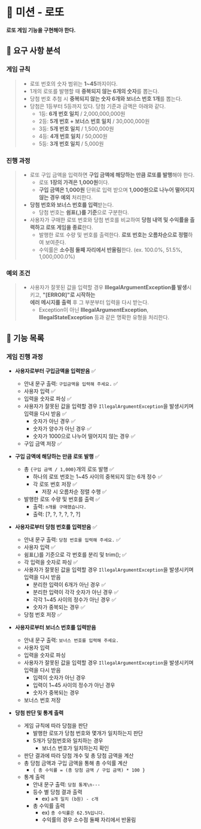 # 🎰 미션 - 로또

**로또 게임 기능을 구현해야 한다.**

## 👀 요구 사항 분석

### 게임 규칙
> - 로또 번호의 숫자 범위는 **1~45**까지이다.
> - 1개의 로또를 발행할 때 **중복되지 않는 6개의 숫자**를 뽑는다.
> - 당첨 번호 추첨 시 **중복되지 않는 숫자 6개와 보너스 번호 1개**를 뽑는다.
> - 당첨은 1등부터 5등까지 있다. 당첨 기준과 금액은 아래와 같다.
>     - 1등: **6개 번호 일치** / 2,000,000,000원
>     - 2등: **5개 번호 + 보너스 번호 일치** / 30,000,000원
>     - 3등: **5개 번호 일치** / 1,500,000원
>     - 4등: **4개 번호 일치** / 50,000원
>     - 5등: **3개 번호 일치** / 5,000원

### 진행 과정
> - 로또 구입 금액을 입력하면 **구입 금액에 해당하는 만큼 로또를 발행**해야 한다.
>     - 로또 **1장의 가격은 1,000원**이다.
>     - **구입 금액은 1,000원** 단위로 입력 받으며 **1,000원으로 나누어 떨어지지 않는 경우 예외** 처리한다.
> - **당첨 번호와 보너스 번호를 입력**받는다.
>     - 당첨 번호는 **쉼표(,)를 기준**으로 구분한다.
> - 사용자가 구매한 로또 번호와 당첨 번호를 비교하여 **당첨 내역 및 수익률을 출력하고 로또 게임을 종료**한다.
>     - 발행한 로또 수량 및 번호를 출력한다. **로또 번호는 오름차순으로 정렬**하여 보여준다.
>     - 수익률은 **소수점 둘째 자리에서 반올림**한다. (ex. 100.0%, 51.5%, 1,000,000.0%)

### 예외 조건
> - 사용자가 잘못된 값을 입력할 경우 **IllegalArgumentException를 발생**시키고, **"[ERROR]"로 시작하는**  
>    **에러 메시지를 출력** 후 그 부분부터 입력을 다시 받는다.
>   - Exception이 아닌 **IllegalArgumentException**, **IllegalStateException** 등과 같은 명확한 유형을 처리한다.


## 📃 기능 목록

### **게임 진행 과정**

- **사용자로부터 구입금액을 입력받음** ✅
  - 안내 문구 출력: `구입금액을 입력해 주세요.` ✅
  - 사용자 입력 ✅
  - 입력을 숫자로 파싱 ✅
  - 사용자가 잘못된 값을 입력할 경우 `IllegalArgumentException`을 발생시키며 입력을 다시 받음 ✅
    - 숫자가 아닌 경우 ✅
    - 숫자가 양수가 아닌 경우 ✅
    - 숫자가 1000으로 나누어 떨어지지 않는 경우 ✅
  - 구입 금액 저장 ✅

  
- **구입 금액에 해당하는 만큼 로또 발행** ✅
  - 총 `{구입 금액 / 1,000}`개의 로또 발행 ✅
    - 하나의 로또 번호는 1~45 사이의 중복되지 않는 6개 정수 ✅
    - 각 로또 번호 저장 ✅
      - 저장 시 오름차순 정렬 수행 ✅
  - 발행한 로또 수량 및 번호를 출력 ✅
    - 출력: `n개를 구매했습니다.`
    - 출력: [?, ?, ?, ?, ?, ?]

- **사용자로부터 당첨 번호를 입력받음** ✅
  - 안내 문구 출력: `당첨 번호를 입력해 주세요.` ✅
  - 사용자 입력 ✅
  - 쉼표(,)를 기준으로 각 번호를 분리 및 trim(); ✅
  - 각 입력을 숫자로 파싱 ✅
  - 사용자가 잘못된 값을 입력할 경우 `IllegalArgumentException`을 발생시키며 입력을 다시 받음
    - 분리한 입력이 6개가 아닌 경우 ✅
    - 분리한 입력이 각각 숫자가 아닌 경우 ✅
    - 각각 1~45 사이의 정수가 아닌 경우 ✅
    - 숫자가 중복되는 경우 ✅
  - 당첨 번호 저장 ✅


- **사용자로부터 보너스 번호를 입력받음**
  - 안내 문구 출력: `보너스 번호를 입력해 주세요.`
  - 사용자 입력
  - 입력을 숫자로 파싱
  - 사용자가 잘못된 값을 입력할 경우 `IllegalArgumentException`을 발생시키며 입력을 다시 받음
    - 입력이 숫자가 아닌 경우
    - 입력이 1~45 사이의 정수가 아닌 경우
    - 숫자가 중복되는 경우
  - 보너스 번호 저장


- **당첨 판단 및 통계 출력**
  - 게임 규칙에 따라 당첨을 판단
    - 발행한 로또가 당첨 번호와 몇개가 일치하는지 판단
    - 5개가 당첨번호와 일치하는 경우
      - 보너스 번호가 일치하는지 확인
  - 판단 결과에 따라 당첨 개수 및 총 당첨 금액을 계산
  - 총 당첨 금액과 구입 금액을 통해 총 수익률 계산
    - `{ 총 수익률 = (총 당첨 금액 / 구입 금액) * 100 }`
  - 통계 출력
    - 안내 문구 출력: `당첨 통계\n---`
    - 등수 별 당첨 결과 출력
      - ex) `a개 일치 (b원) - c개`
    - 총 수익률 출력
      - ex) `총 수익률은 62.5%입니다.`
      - 수익률의 경우 소수점 둘째 자리에서 반올림
